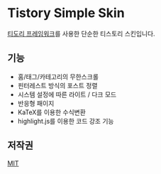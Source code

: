 # Tistory Simple Skin

[티도리 프레임워크](http://www.tidory.com)를 사용한 단순한 티스토리 스킨입니다.

## 기능

- 홈/태그/카테고리의 무한스크롤
- 핀터레스트 방식의 포스트 정렬
- 시스템 설정에 따른 라이트 / 다크 모드
- 반응형 패이지
- KaTeX를 이용한 수식변환
- highlight.js를 이용한 코드 강조 기능

## 저작권

[MIT](./LICENSE)

